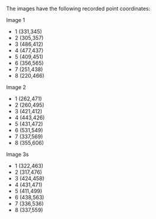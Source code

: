 


The images have the following recorded point coordinates:


Image 1
* 1 (331,345)
* 2 (305,357)
* 3 (486,412)
* 4 (477,437)
* 5 (409,451)
* 6 (356,565)
* 7 (251,438)
* 8 (220,466)


Image 2
* 1 (262,471)
* 2 (260,495)
* 3 (421,412)
* 4 (443,426)
* 5 (431,472)
* 6 (531,549)
* 7 (337,569)
* 8 (355,606)


Image 3s
* 1 (322,463)
* 2 (317,476)
* 3 (424,458)
* 4 (431,471)
* 5 (411,499)
* 6 (438,563)
* 7 (336,536)
* 8 (337,559)